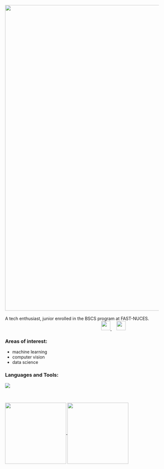 <div id="header" align="left">
  <img src="https://i.postimg.cc/rwn9c7p8/banner.jpg" width="1000"/>
</div>
<br>A tech enthusiast, junior enrolled in the BSCS program at FAST-NUCES. &nbsp; &nbsp; &nbsp; &nbsp; &nbsp; &nbsp; &nbsp; &nbsp; &nbsp; &nbsp; &nbsp; &nbsp; &nbsp; &nbsp; &nbsp; &nbsp; &nbsp; &nbsp; &nbsp; &nbsp; &nbsp; &nbsp; &nbsp; &nbsp; &nbsp; &nbsp; &nbsp;  &nbsp; &nbsp; &nbsp; &nbsp; &nbsp; &nbsp; &nbsp; &nbsp; &nbsp; &nbsp; &nbsp; &nbsp; &nbsp;  &nbsp; &nbsp;  &nbsp; &nbsp; 
<a href="https://www.linkedin.com/in/aiman-imran-194522214">
    <img src="https://cdn-icons-png.flaticon.com/256/174/174857.png" width="30"/>
  </a>&nbsp; &nbsp; 
  <a href="https://leetcode.com/aimanim/">
    <img src="https://upload.wikimedia.org/wikipedia/commons/8/8e/LeetCode_Logo_1.png" width="30"/>
  </a>

<br>
<h3>Areas of interest:</h3>
<ul>
  <li>machine learning</li> 
  <li>computer vision</li> 
  <li>data science</li> 
</ul>
<h3>Languages and Tools:</h3>
<p align="left">
  <a href="https://skillicons.dev">
    <img src="https://skillicons.dev/icons?i=c,cs,cpp,py,java,html,css,js,mysql,latex,visualstudio" />
  </a>
</p>
<br><br>

<a href="https://github.com/anuraghazra/github-readme-stats">
  <img height=200 align="center" src="https://github-readme-stats.vercel.app/api?username=aimanim&hide=issues&show_icons=true" />
</a>
<a href="https://github.com/anuraghazra/convoychat">
  <img height=200 align="center" src="https://github-readme-stats.vercel.app/api/top-langs/?username=aimanim&hide_progress=true" />
</a>

  

<!--
**aimanim/aimanim** is a ✨ _special_ ✨ repository because its `README.md` (this file) appears on your GitHub profile.

Here are some ideas to get you started:

- 🔭 I’m currently working on ...
- 🌱 I’m currently learning ...
- 👯 I’m looking to collaborate on ...
- 🤔 I’m looking for help with ...
- 💬 Ask me about ...
- 📫 How to reach me: ...
- 😄 Pronouns: ...
- ⚡ Fun fact: ...
-->
